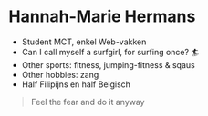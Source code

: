 # Hannah-Marie Hermans

- Student MCT, enkel Web-vakken
- Can I call myself a surfgirl, for surfing once? 🏄
- Other sports: fitness, jumping-fitness & sqaus
- Other hobbies: zang 
- Half Filipijns en half Belgisch

> Feel the fear and do it anyway 
